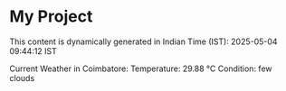 # My Project

This content is dynamically generated in Indian Time (IST): 2025-05-04 09:44:12 IST


Current Weather in Coimbatore:
Temperature: 29.88 °C
Condition: few clouds
